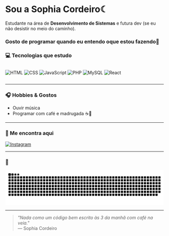 # Sou a Sophia Cordeiro☾

Estudante na área de **Desenvolvimento de Sistemas** e futura dev (se eu não desistir no meio do caminho).

### Gosto de programar quando eu entendo oque estou fazendo💋

### 💻 Tecnologias que estudo

<div style="display: flex; flex-wrap: wrap;">
  
![HTML](https://img.shields.io/badge/HTML-e34c26?style=for-the-badge&logo=html5&logoColor=white)
![CSS](https://img.shields.io/badge/CSS-264de4?style=for-the-badge&logo=css3&logoColor=white)
![JavaScript](https://img.shields.io/badge/JavaScript-f7df1e?style=for-the-badge&logo=javascript&logoColor=black)
![PHP](https://img.shields.io/badge/PHP-777bb4?style=for-the-badge&logo=php&logoColor=white)
![MySQL](https://img.shields.io/badge/MySQL-00758f?style=for-the-badge&logo=mysql&logoColor=white)
![React](https://img.shields.io/badge/React-20232A?style=for-the-badge&logo=react&logoColor=61DAFB)


</div>

---

### 🎧 Hobbies & Gostos

- Ouvir música  
- Programar com café e madrugada ☕🌙  

---

### 📲 Me encontra aqui

[![Instagram](https://img.shields.io/badge/@ss_lamb-E4405F?style=for-the-badge&logo=instagram&logoColor=white)](https://instagram.com/seuusuarioinsta)

---

### 🐍 

![Snake gif](https://github.com/Platane/snk/raw/output/github-contribution-grid-snake.svg)

---

> _"Nada como um código bem escrito às 3 da manhã com café na veia."_  
— Sophia Cordeiro

